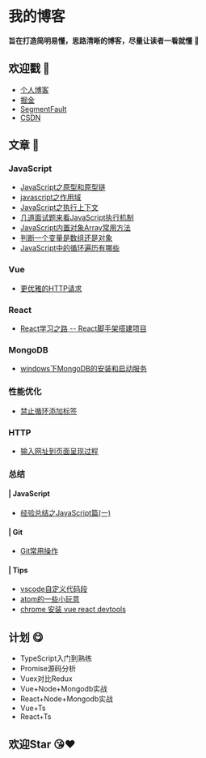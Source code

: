 # 我的博客
**旨在打造简明易懂，思路清晰的博客，尽量让读者一看就懂** :muscle:


## 欢迎戳 :rose:
- [个人博客](http://yucihent.top/)
- [掘金](https://juejin.im/user/59c126ce6fb9a00a3d134eea)
- [SegmentFault](https://segmentfault.com/u/hezizi)
- [CSDN](https://blog.csdn.net/yucihent)


## 文章 :book:
### JavaScript
- [JavaScript之原型和原型链](https://github.com/hezizi/myBlog/issues/1)
- [javascript之作用域](https://github.com/hezizi/myBlog/issues/2)
- [JavaScript之执行上下文](https://github.com/hezizi/myBlog/issues/3)
- [几道面试题来看JavaScript执行机制](https://github.com/hezizi/myBlog/issues/25)
- [JavaScript内置对象Array常用方法](https://github.com/hezizi/myBlog/issues/5)
- [判断一个变量是数组还是对象](https://github.com/hezizi/myBlog/issues/6)
- [JavaScript中的循环遍历有哪些](https://github.com/hezizi/myBlog/issues/18)

### Vue
- [更优雅的HTTP请求](https://github.com/hezizi/myBlog/issues/24)

### React
- [React学习之路 -- React脚手架搭建项目](https://github.com/hezizi/myBlog/issues/21)

### MongoDB
- [windows下MongoDB的安装和启动服务](https://github.com/hezizi/myBlog/issues/20)

### 性能优化
- [禁止循环添加标签](https://github.com/hezizi/myBlog/issues/16)

### HTTP
- [输入网址到页面呈现过程](https://github.com/hezizi/myBlog/issues/15)


### 总结
#### | JavaScript
- [经验总结之JavaScript篇(一)](https://github.com/hezizi/myBlog/issues/4)

#### | Git
- [Git常用操作](https://github.com/hezizi/myBlog/issues/19)

#### | Tips 
- [vscode自定义代码段](https://github.com/hezizi/myBlog/issues/7)
- [atom的一些小玩意](https://github.com/hezizi/myBlog/issues/13)
- [chrome 安装 vue react devtools](https://github.com/hezizi/myBlog/issues/14)


## 计划 :yum:
- TypeScript入门到熟练
- Promise源码分析
- Vuex对比Redux
- Vue+Node+Mongodb实战
- React+Node+Mongodb实战
- Vue+Ts
- React+Ts


## 欢迎Star :kissing_heart::heart:

